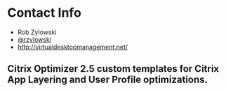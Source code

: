 # Contact Info
 - Rob Zylowski
 - [@rzylowski](https://twitter.com/rzylowski)
 - http://virtualdesktopmanagement.net/
## Citrix Optimizer 2.5 custom templates for Citrix App Layering and User Profile optimizations.

